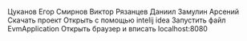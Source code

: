 Цуканов Егор 
Смирнов Виктор
Рязанцев Даниил
Замулин Арсений
Скачать проект
Открыть с помощью intelij idea
Запустить файл EvmApplication
Открыть браузер и вписать localhost:8080
